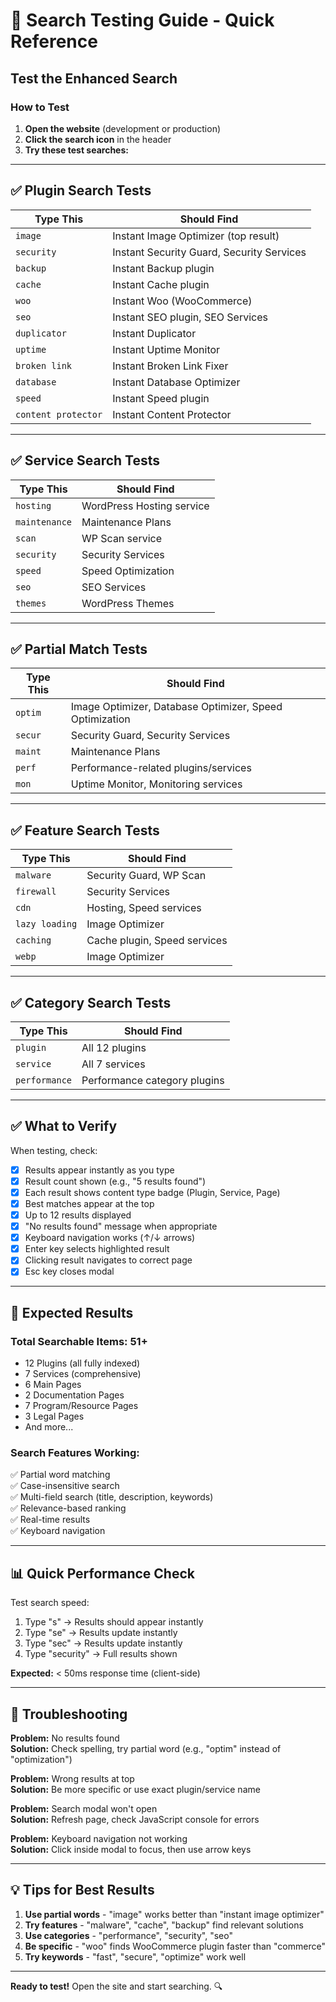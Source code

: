 # 🧪 Search Testing Guide - Quick Reference

## Test the Enhanced Search

### **How to Test**

1. **Open the website** (development or production)
2. **Click the search icon** in the header
3. **Try these test searches:**

---

## ✅ Plugin Search Tests

| Type This | Should Find |
|-----------|-------------|
| `image` | Instant Image Optimizer (top result) |
| `security` | Instant Security Guard, Security Services |
| `backup` | Instant Backup plugin |
| `cache` | Instant Cache plugin |
| `woo` | Instant Woo (WooCommerce) |
| `seo` | Instant SEO plugin, SEO Services |
| `duplicator` | Instant Duplicator |
| `uptime` | Instant Uptime Monitor |
| `broken link` | Instant Broken Link Fixer |
| `database` | Instant Database Optimizer |
| `speed` | Instant Speed plugin |
| `content protector` | Instant Content Protector |

---

## ✅ Service Search Tests

| Type This | Should Find |
|-----------|-------------|
| `hosting` | WordPress Hosting service |
| `maintenance` | Maintenance Plans |
| `scan` | WP Scan service |
| `security` | Security Services |
| `speed` | Speed Optimization |
| `seo` | SEO Services |
| `themes` | WordPress Themes |

---

## ✅ Partial Match Tests

| Type This | Should Find |
|-----------|-------------|
| `optim` | Image Optimizer, Database Optimizer, Speed Optimization |
| `secur` | Security Guard, Security Services |
| `maint` | Maintenance Plans |
| `perf` | Performance-related plugins/services |
| `mon` | Uptime Monitor, Monitoring services |

---

## ✅ Feature Search Tests

| Type This | Should Find |
|-----------|-------------|
| `malware` | Security Guard, WP Scan |
| `firewall` | Security Services |
| `cdn` | Hosting, Speed services |
| `lazy loading` | Image Optimizer |
| `caching` | Cache plugin, Speed services |
| `webp` | Image Optimizer |

---

## ✅ Category Search Tests

| Type This | Should Find |
|-----------|-------------|
| `plugin` | All 12 plugins |
| `service` | All 7 services |
| `performance` | Performance category plugins |

---

## ✅ What to Verify

When testing, check:

- [x] Results appear instantly as you type
- [x] Result count shown (e.g., "5 results found")
- [x] Each result shows content type badge (Plugin, Service, Page)
- [x] Best matches appear at the top
- [x] Up to 12 results displayed
- [x] "No results found" message when appropriate
- [x] Keyboard navigation works (↑/↓ arrows)
- [x] Enter key selects highlighted result
- [x] Clicking result navigates to correct page
- [x] Esc key closes modal

---

## 🚀 Expected Results

### **Total Searchable Items: 51+**
- 12 Plugins (all fully indexed)
- 7 Services (comprehensive)
- 6 Main Pages
- 2 Documentation Pages
- 7 Program/Resource Pages
- 3 Legal Pages
- And more...

### **Search Features Working:**
✅ Partial word matching  
✅ Case-insensitive search  
✅ Multi-field search (title, description, keywords)  
✅ Relevance-based ranking  
✅ Real-time results  
✅ Keyboard navigation  

---

## 📊 Quick Performance Check

Test search speed:
1. Type "s" → Results should appear instantly
2. Type "se" → Results update instantly
3. Type "sec" → Results update instantly
4. Type "security" → Full results shown

**Expected:** < 50ms response time (client-side)

---

## 🐛 Troubleshooting

**Problem:** No results found  
**Solution:** Check spelling, try partial word (e.g., "optim" instead of "optimization")

**Problem:** Wrong results at top  
**Solution:** Be more specific or use exact plugin/service name

**Problem:** Search modal won't open  
**Solution:** Refresh page, check JavaScript console for errors

**Problem:** Keyboard navigation not working  
**Solution:** Click inside modal to focus, then use arrow keys

---

## 💡 Tips for Best Results

1. **Use partial words** - "image" works better than "instant image optimizer"
2. **Try features** - "malware", "cache", "backup" find relevant solutions
3. **Use categories** - "performance", "security", "seo"
4. **Be specific** - "woo" finds WooCommerce plugin faster than "commerce"
5. **Try keywords** - "fast", "secure", "optimize" work well

---

**Ready to test!** Open the site and start searching. 🔍
